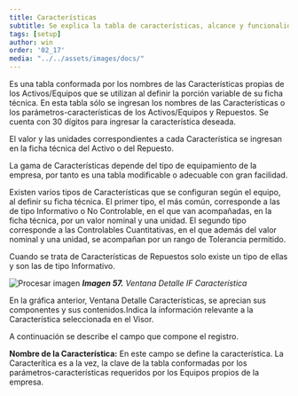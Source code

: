```yaml
---
title: Características
subtitle: Se explica la tabla de características, alcance y funcionalidad en los Activos/Equipos.
tags: [setup]
author: win
order: '02_17'
media: "../../assets/images/docs/"
---
```


Es una tabla conformada por los nombres de las Características propias de los Activos/Equipos  que se utilizan al definir la porción variable de su ficha técnica. En esta tabla sólo se ingresan los nombres de las Características o los parámetros-características de los Activos/Equipos y Repuestos. Se cuenta con 30 dígitos para ingresar la característica deseada.

El valor y las unidades correspondientes a cada Característica se ingresan en la ficha técnica del Activo o del Repuesto.

La gama de Características depende del tipo de equipamiento de la empresa, por tanto es una tabla modificable o adecuable con gran facilidad.

Existen varios tipos de Características que se configuran según el equipo, al definir su ficha técnica. El primer tipo, el más común, corresponde a las de tipo Informativo o No Controlable, en el que van acompañadas, en la ficha técnica, por un valor  nominal y una unidad. El segundo tipo corresponde a las Controlables Cuantitativas, en el que además del valor nominal y una unidad, se acompañan por un rango de Tolerancia permitido.

Cuando se trata de Características de Repuestos solo existe un tipo de ellas y son las de tipo Informativo.

![Procesar imagen](../../assets/images/cap02/chp02_img26.png)
_**Imagen 57.** Ventana Detalle IF Característica_

En la gráfica anterior, Ventana Detalle Características, se aprecian sus componentes y sus contenidos.Indica la información relevante a la Característica seleccionada en el Visor.

A continuación se describe el campo que compone el registro.

**Nombre de la Característica:** En este campo se define la característica. La Caracterítica es a la vez, la clave de la tabla conformadas por los parámetros-características requeridos por los Equipos propios de la empresa.